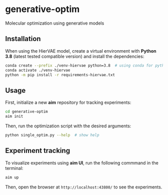 # generative-optim
Molecular optimization using generative models

## Installation
When using the HierVAE model, create a virtual environment with **Python 3.8** (latest tested compatible version) and install the dependencies:

```bash
conda create --prefix ./venv-hiervae python=3.8  # using conda for python 3.8
conda activate ./venv-hiervae
python -m pip install -r requirements-hiervae.txt
```

## Usage
First, initialize a new **aim** repository for tracking experiments:
```bash
cd generative-optim
aim init
```

Then, run the optimization script with the desired arguments:
```bash
python single_optim.py --help  # show help
```

## Experiment tracking
To visualize experiments using **aim UI**, run the following commmand in the terminal:
```bash
aim up
```

Then, open the browser at `http://localhost:43800/` to see the experiments.

